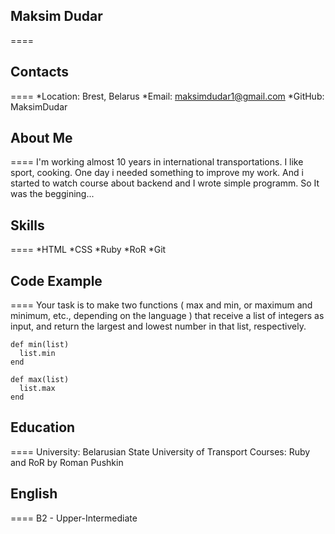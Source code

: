 ## Maksim Dudar
====


## Contacts
====
*Location: Brest, Belarus
*Email: maksimdudar1@gmail.com
*GitHub: MaksimDudar


## About Me
====
I'm working almost 10 years in international transportations.
I like sport, cooking. 
One day i needed something to improve my work.
And i started to watch course about backend and I wrote simple programm.
So It was the beggining...


## Skills
====
*HTML
*CSS
*Ruby
*RoR
*Git

## Code Example
====
Your task is to make two functions ( max and min, or maximum and minimum, etc., depending on the language )
that receive a list of integers as input, and return the largest and lowest number in that list, respectively.

```
def min(list)
  list.min
end

def max(list)
  list.max
end

```

## Education
====
University: Belarusian State University of Transport
Courses:
Ruby and RoR by Roman Pushkin

## English
====
B2 - Upper-Intermediate